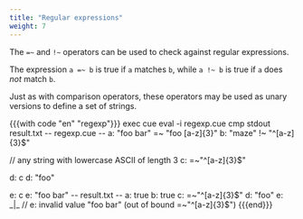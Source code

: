 ```yaml
---
title: "Regular expressions"
weight: 7
---
```


The `=~` and `!~` operators can be used to check against regular expressions.

The expression `a =~ b` is true if `a` matches `b`, while
`a !~ b` is true if `a` does _not_ match `b`.

Just as with comparison operators, these operators may be used
as unary versions to define a set of strings.

{{{with code "en" "regexp"}}}
exec cue eval -i regexp.cue
cmp stdout result.txt
-- regexp.cue --
a: "foo bar" =~ "foo [a-z]{3}"
b: "maze" !~ "^[a-z]{3}$"

// any string with lowercase ASCII of length 3
c: =~"^[a-z]{3}$"

d: c
d: "foo"

e: c
e: "foo bar"
-- result.txt --
a: true
b: true
c: =~"^[a-z]{3}$"
d: "foo"
e: _|_ // e: invalid value "foo bar" (out of bound =~"^[a-z]{3}$")
{{{end}}}
